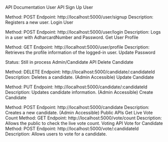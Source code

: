 API Documentation
User API
Sign Up User

Method: POST
Endpoint: http://localhost:5000/user/signup
Description: Registers a new user.
Login User

Method: POST
Endpoint: http://localhost:5000/user/login
Description: Logs in a user with AdharcardNumber and Password.
Get User Profile

Method: GET
Endpoint: http://localhost:5000/user/profile
Description: Retrieves the profile information of the logged-in user.
Update Password

Status: Still in process
Admin/Candidate API
Delete Candidate

Method: DELETE
Endpoint: http://localhost:5000/candidate/:candidateId
Description: Deletes a candidate. (Admin Accessible)
Update Candidate

Method: PUT
Endpoint: http://localhost:5000/candidate/:candidateId
Description: Updates candidate information. (Admin Accessible)
Create Candidate

Method: POST
Endpoint: http://localhost:5000/candidate
Description: Creates a new candidate. (Admin Accessible)
Public APIs
Get Live Vote Count
Method: GET
Endpoint: http://localhost:5000/vote/count
Description: Allows the public to check the live vote count.
Voting API
Vote for Candidate
Method: POST
Endpoint: http://localhost:5000/vote/:candidateId
Description: Allows users to vote for a candidate.
